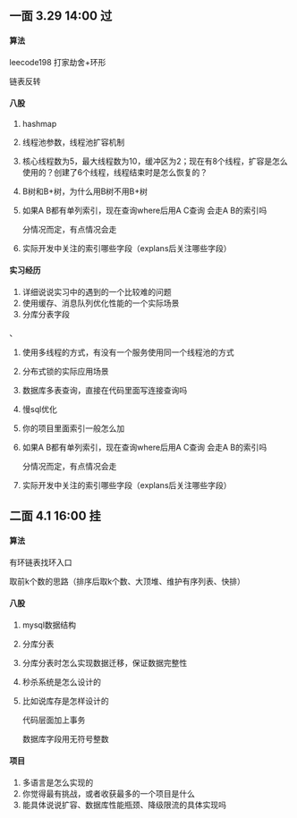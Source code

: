 ## 一面 3.29 14:00 过

#### 算法

leecode198 打家劫舍+环形

链表反转

#### 八股

1. hashmap

2. 线程池参数，线程池扩容机制

3. 核心线程数为5，最大线程数为10，缓冲区为2；现在有8个线程，扩容是怎么使用的？创建了6个线程，线程结束时是怎么恢复的？

4. B树和B+树，为什么用B树不用B+树

5. 如果A B都有单列索引，现在查询where后用A C查询 会走A B的索引吗

   分情况而定，有点情况会走

6. 实际开发中关注的索引哪些字段（explans后关注哪些字段）

#### 实习经历

1. 详细说说实习中的遇到的一个比较难的问题
2. 使用缓存、消息队列优化性能的一个实际场景
3. 分库分表字段

、

1. 使用多线程的方式，有没有一个服务使用同一个线程池的方式

2. 分布式锁的实际应用场景

6. 数据库多表查询，直接在代码里面写连接查询吗

7. 慢sql优化

5. 你的项目里面索引一般怎么加

6. 如果A B都有单列索引，现在查询where后用A C查询 会走A B的索引吗

   分情况而定，有点情况会走

7. 实际开发中关注的索引哪些字段（explans后关注哪些字段）



## 二面 4.1 16:00 挂

#### 算法

有环链表找环入口

取前k个数的思路（排序后取k个数、大顶堆、维护有序列表、快排）



#### 八股

1. mysql数据结构

2. 分库分表

3. 分库分表时怎么实现数据迁移，保证数据完整性

4. 秒杀系统是怎么设计的

5. 比如说库存是怎样设计的

   代码层面加上事务

   数据库字段用无符号整数

#### 项目

1. 多语言是怎么实现的
2. 你觉得最有挑战，或者收获最多的一个项目是什么
3. 能具体说说扩容、数据库性能瓶颈、降级限流的具体实现吗

